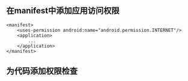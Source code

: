 ## 在manifest中添加应用访问权限
```
<manifest>
    <uses-permission android:name="android.permission.INTERNET"/>
    <application>
        ...
    </application>
</manifest>
```

## 为代码添加权限检查
